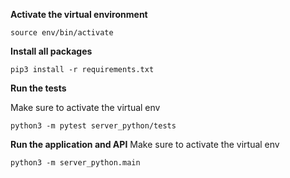 **Activate the virtual environment**

```
source env/bin/activate
```

**Install all packages**

```
pip3 install -r requirements.txt
```

**Run the tests**

Make sure to activate the virtual env

```
python3 -m pytest server_python/tests
```

**Run the application and API**
Make sure to activate the virtual env

```
python3 -m server_python.main
```
